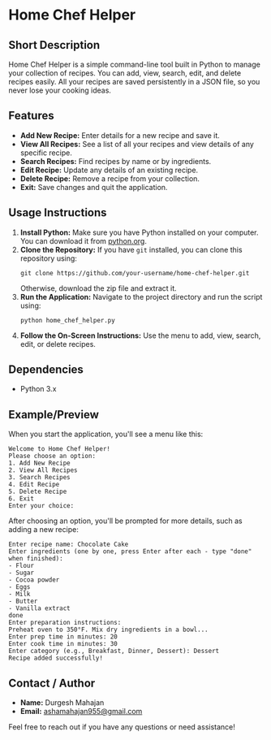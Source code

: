 # Home Chef Helper

## Short Description
Home Chef Helper is a simple command-line tool built in Python to manage your collection of recipes. You can add, view, search, edit, and delete recipes easily. All your recipes are saved persistently in a JSON file, so you never lose your cooking ideas.

## Features
- **Add New Recipe:** Enter details for a new recipe and save it.
- **View All Recipes:** See a list of all your recipes and view details of any specific recipe.
- **Search Recipes:** Find recipes by name or by ingredients.
- **Edit Recipe:** Update any details of an existing recipe.
- **Delete Recipe:** Remove a recipe from your collection.
- **Exit:** Save changes and quit the application.

## Usage Instructions
1. **Install Python:** Make sure you have Python installed on your computer. You can download it from [python.org](https://www.python.org/).
2. **Clone the Repository:** If you have `git` installed, you can clone this repository using:
   ```
   git clone https://github.com/your-username/home-chef-helper.git
   ```
   Otherwise, download the zip file and extract it.
3. **Run the Application:** Navigate to the project directory and run the script using:
   ```
   python home_chef_helper.py
   ```
4. **Follow the On-Screen Instructions:** Use the menu to add, view, search, edit, or delete recipes.

## Dependencies
- Python 3.x

## Example/Preview
When you start the application, you'll see a menu like this:
```
Welcome to Home Chef Helper!
Please choose an option:
1. Add New Recipe
2. View All Recipes
3. Search Recipes
4. Edit Recipe
5. Delete Recipe
6. Exit
Enter your choice: 
```

After choosing an option, you'll be prompted for more details, such as adding a new recipe:
```
Enter recipe name: Chocolate Cake
Enter ingredients (one by one, press Enter after each - type "done" when finished):
- Flour
- Sugar
- Cocoa powder
- Eggs
- Milk
- Butter
- Vanilla extract
done
Enter preparation instructions:
Preheat oven to 350°F. Mix dry ingredients in a bowl...
Enter prep time in minutes: 20
Enter cook time in minutes: 30
Enter category (e.g., Breakfast, Dinner, Dessert): Dessert
Recipe added successfully!
```

## Contact / Author
- **Name:** Durgesh Mahajan
- **Email:** ashamahajan955@gmail.com

Feel free to reach out if you have any questions or need assistance!